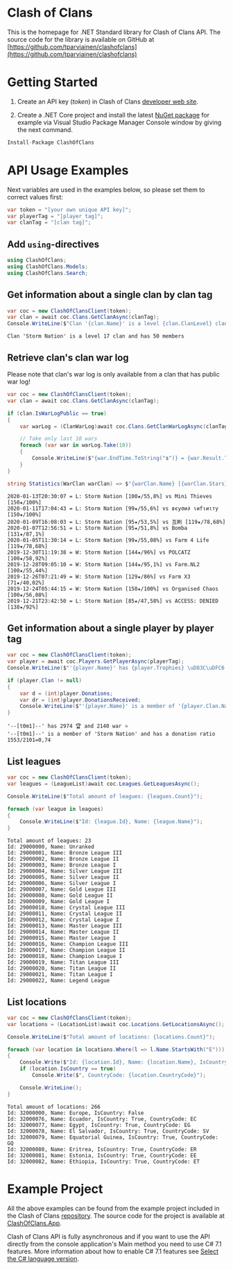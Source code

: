 # **Clash of Clans**

This is the homepage for .NET Standard library for Clash of Clans API. The source code for the library is available on GitHub
at [https://github.com/tparviainen/clashofclans](https://github.com/tparviainen/clashofclans)

# Getting Started

1. Create an API key (*token*) in Clash of Clans [developer web site](https://developer.clashofclans.com/).

2. Create a .NET Core project and install the latest [NuGet package](https://www.nuget.org/packages/ClashOfClans/) for example via Visual Studio Package Manager Console window by giving the next command.


```C#
Install-Package ClashOfClans
```

# API Usage Examples

Next variables are used in the examples below, so please set them to correct values first:


```C#
var token = "[your own unique API key]";
var playerTag = "[player tag]";
var clanTag = "[clan tag]";
```

## Add `using`-directives


```C#
using ClashOfClans;
using ClashOfClans.Models;
using ClashOfClans.Search;
```

## Get information about a single clan by clan tag


```C#
var coc = new ClashOfClansClient(token);
var clan = await coc.Clans.GetClanAsync(clanTag);
Console.WriteLine($"Clan '{clan.Name}' is a level {clan.ClanLevel} clan and has {clan.Members} members");
```

    Clan 'Storm Nation' is a level 17 clan and has 50 members
    

## Retrieve clan's clan war log

Please note that clan's war log is only available from a clan that has public war log!


```C#
var coc = new ClashOfClansClient(token);
var clan = await coc.Clans.GetClanAsync(clanTag);

if (clan.IsWarLogPublic == true)
{
    var warLog = (ClanWarLog)await coc.Clans.GetClanWarLogAsync(clanTag);

    // Take only last 10 wars
    foreach (var war in warLog.Take(10))
    {
        Console.WriteLine($"{war.EndTime.ToString("s")} = {war.Result.ToString()[0]}: {Statistics(war.Clan)} vs {Statistics(war.Opponent)}");
    }
}

string Statistics(WarClan warClan) => $"{warClan.Name} [{warClan.Stars}\u2605/{warClan.DestructionPercentage}%]";
```

    2020-01-13T20:30:07 = L: Storm Nation [100★/55,8%] vs Mini Thieves [150★/100%]
    2020-01-11T17:04:43 = L: Storm Nation [99★/55,6%] vs вєуσи∂ ιиfιиιту [150★/100%]
    2020-01-09T16:08:03 = L: Storm Nation [95★/53,5%] vs 互刷 [119★/78,68%]
    2020-01-07T12:56:51 = L: Storm Nation [95★/51,8%] vs Bomba [131★/87,1%]
    2020-01-05T11:30:14 = L: Storm Nation [99★/55,08%] vs Farm 4 Life [119★/78,68%]
    2019-12-30T11:19:38 = W: Storm Nation [144★/96%] vs POLCATZ [100★/58,92%]
    2019-12-28T09:05:10 = W: Storm Nation [144★/95,1%] vs Farm.NL2 [100★/55,44%]
    2019-12-26T07:21:49 = W: Storm Nation [129★/86%] vs Farm X3 [71★/40,02%]
    2019-12-24T05:44:15 = W: Storm Nation [150★/100%] vs Organised Chaos [100★/56,08%]
    2019-12-21T23:42:50 = L: Storm Nation [85★/47,58%] vs ACCESS: DENIED [138★/92%]
    

## Get information about a single player by player tag


```C#
var coc = new ClashOfClansClient(token);
var player = await coc.Players.GetPlayerAsync(playerTag);
Console.WriteLine($"'{player.Name}' has {player.Trophies} \uD83C\uDFC6 and {player.WarStars} war \u2B50");

if (player.Clan != null)
{
    var d = (int)player.Donations;
    var dr = (int)player.DonationsReceived;
    Console.WriteLine($"'{player.Name}' is a member of '{player.Clan.Name}' and has a donation ratio {d}/{dr}={(dr != 0 ? (d / (float)dr) : 0):0.00}");
}
```

    '--[t0m1]--' has 2974 🏆 and 2140 war ⭐
    '--[t0m1]--' is a member of 'Storm Nation' and has a donation ratio 1553/2101=0,74
    

## List leagues


```C#
var coc = new ClashOfClansClient(token);
var leagues = (LeagueList)await coc.Leagues.GetLeaguesAsync();

Console.WriteLine($"Total amount of leagues: {leagues.Count}");

foreach (var league in leagues)
{
    Console.WriteLine($"Id: {league.Id}, Name: {league.Name}");
}
```

    Total amount of leagues: 23
    Id: 29000000, Name: Unranked
    Id: 29000001, Name: Bronze League III
    Id: 29000002, Name: Bronze League II
    Id: 29000003, Name: Bronze League I
    Id: 29000004, Name: Silver League III
    Id: 29000005, Name: Silver League II
    Id: 29000006, Name: Silver League I
    Id: 29000007, Name: Gold League III
    Id: 29000008, Name: Gold League II
    Id: 29000009, Name: Gold League I
    Id: 29000010, Name: Crystal League III
    Id: 29000011, Name: Crystal League II
    Id: 29000012, Name: Crystal League I
    Id: 29000013, Name: Master League III
    Id: 29000014, Name: Master League II
    Id: 29000015, Name: Master League I
    Id: 29000016, Name: Champion League III
    Id: 29000017, Name: Champion League II
    Id: 29000018, Name: Champion League I
    Id: 29000019, Name: Titan League III
    Id: 29000020, Name: Titan League II
    Id: 29000021, Name: Titan League I
    Id: 29000022, Name: Legend League
    

## List locations


```C#
var coc = new ClashOfClansClient(token);
var locations = (LocationList)await coc.Locations.GetLocationsAsync();

Console.WriteLine($"Total amount of locations: {locations.Count}");

foreach (var location in locations.Where(l => l.Name.StartsWith("E")))
{
    Console.Write($"Id: {location.Id}, Name: {location.Name}, IsCountry: {location.IsCountry}");
    if (location.IsCountry == true)
        Console.Write($", CountryCode: {location.CountryCode}");

    Console.WriteLine();
}
```

    Total amount of locations: 266
    Id: 32000000, Name: Europe, IsCountry: False
    Id: 32000076, Name: Ecuador, IsCountry: True, CountryCode: EC
    Id: 32000077, Name: Egypt, IsCountry: True, CountryCode: EG
    Id: 32000078, Name: El Salvador, IsCountry: True, CountryCode: SV
    Id: 32000079, Name: Equatorial Guinea, IsCountry: True, CountryCode: GQ
    Id: 32000080, Name: Eritrea, IsCountry: True, CountryCode: ER
    Id: 32000081, Name: Estonia, IsCountry: True, CountryCode: EE
    Id: 32000082, Name: Ethiopia, IsCountry: True, CountryCode: ET
    

# Example Project

All the above examples can be found from the example project included in the Clash of Clans [repository](https://github.com/tparviainen/clashofclans). The source code for the project is available at [ClashOfClans.App](https://github.com/tparviainen/clashofclans/tree/main/src/ClashOfClans.App).

Clash of Clans API is fully asynchronous and if you want to use the API directly from the console application's Main method you need
to use C# 7.1 features. More information about how to enable C# 7.1 features see 
[Select the C# language version](https://docs.microsoft.com/en-us/dotnet/csharp/language-reference/configure-language-version).
